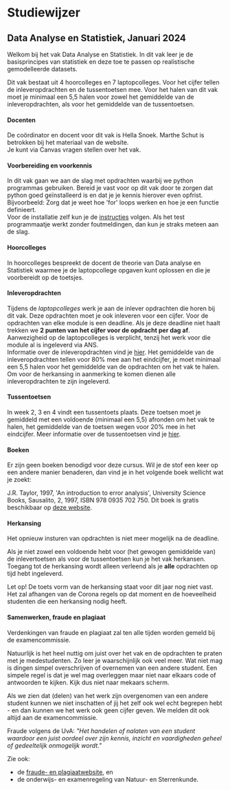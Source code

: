 # Studiewijzer
<!--REF\label{/syllabus}-->

## Data Analyse en Statistiek, Januari 2024


Welkom bij het vak Data Analyse en Statistiek. In dit vak leer je de basisprincipes van statistiek en deze toe te passen op realistische gemodelleerde datasets. 

Dit vak bestaat uit 4 hoorcolleges en 7 laptopcolleges. Voor het cijfer tellen de inleveropdrachten en de tussentoetsen mee. Voor het halen van dit vak moet je minimaal een 5,5 halen voor zowel het gemiddelde van de inleveropdrachten, als voor het gemiddelde van de tussentoetsen. 

#### Docenten
De coördinator en docent voor dit vak is Hella Snoek. 
Marthe Schut is betrokken bij het materiaal van de website. <br>
Je kunt via Canvas vragen stellen over het vak.


#### Voorbereiding en voorkennis
In dit vak gaan we aan de slag met opdrachten waarbij we python programmas gebruiken.
Bereid je vast voor op dit vak door te zorgen dat python goed geïnstalleerd is en dat je je kennis hierover even opfrist.<br>
Bijvoorbeeld: Zorg dat je weet hoe 'for' loops werken en hoe je een functie definieert. <br>
Voor de installatie zelf kun je de [instructies](/informatie/installatie) volgen. Als het test programmaatje werkt zonder foutmeldingen, dan kun je straks meteen aan de slag.<br>


#### Hoorcolleges

In hoorcolleges bespreekt de docent de theorie van Data analyse en Statistiek waarmee je de laptopcollege opgaven kunt oplossen en die je voorbereidt op de toetsjes. 

#### Inleveropdrachten
Tijdens de *laptopcolleges* werk je aan de inlever opdrachten die horen bij dit vak. Deze opdrachten moet je ook inleveren voor een cijfer. Voor de opdrachten van elke module is een deadline. Als je deze deadline niet haalt trekken we **2 punten van het cijfer voor de opdracht per dag af**. Aanwezigheid op de laptopcolleges is verplicht, tenzij het werk voor die module al is ingeleverd via ANS.<br>
Informatie over de inleveropdrachten vind je [hier](/informatie/inleveropdrachten). Het gemiddelde van de inleveropdrachten tellen voor 80% mee aan het eindcijfer, je moet minimaal een 5,5 halen voor het gemiddelde van de opdrachten om het vak te halen. Om voor de herkansing in aanmerking te komen dienen alle inleveropdrachten te zijn ingeleverd.

#### Tussentoetsen
In week 2, 3 en 4 vindt een tussentoets plaats. Deze toetsen moet je gemiddeld met een voldoende (minimaal een 5,5) afronden om het vak te halen, het gemiddelde van de toetsen wegen voor 20% mee in het eindcijfer. Meer informatie over de tussentoetsen vind je [hier](/informatie/tussentoetsen). 

#### Boeken
Er zijn geen boeken benodigd voor deze cursus. Wil je de stof een keer op een andere manier benaderen, dan vind je in het volgende boek wellicht wat je zoekt:

J.R. Taylor, 1997, 'An introduction to error analysis', University Science Books, Sausalito, 2, 1997, ISBN 978 0935 702 750. Dit boek is gratis beschikbaar op [deze website](https://archive.org/details/TaylorJ.R.IntroductionToErrorAnalysis2ed/).


#### Herkansing
Het opnieuw insturen van opdrachten is niet meer mogelijk na de deadline.

Als je niet zowel een voldoende hebt voor (het gewogen gemiddelde van) de inlevertoetsen als voor de tussentoetsen kun je het vak herkansen. Toegang tot de herkansing wordt alleen verleend als je **alle** opdrachten op tijd hebt ingeleverd.

Let op! De toets vorm van de herkansing staat voor dit jaar nog niet vast. Het zal afhangen van de Corona regels op dat moment en de hoeveelheid studenten die een herkansing nodig heeft. 

#### Samenwerken, fraude en plagiaat

Verdenkingen van fraude en plagiaat zal ten alle tijden worden gemeld bij de examencommissie.

Natuurlijk is het heel nuttig om juist over het vak en de opdrachten te praten met je medestudenten.
Zo leer je waarschijnlijk ook veel meer.
Wat niet mag is dingen simpel overschrijven of overnemen van een andere student.
Een simpele regel is dat je wel mag overleggen maar niet naar elkaars code of antwoorden te kijken.
Kijk dus niet naar mekaars scherm.

Als we zien dat (delen) van het werk zijn overgenomen van een andere student kunnen we
niet inschatten of jij het zelf ook wel echt begrepen hebt - en dan kunnen we
het werk ook geen cijfer geven. We melden dit ook altijd aan de examencommissie. 

Fraude volgens de UvA: *"Het handelen of nalaten van een student waardoor een
juist oordeel over zijn kennis, inzicht en vaardigheden geheel of gedeeltelijk
onmogelijk wordt."*

Zie ook:

* de [fraude- en plagiaatwebsite](https://student.uva.nl/onderwerpen/plagiaat-en-fraude), en
* de onderwijs- en examenregeling van Natuur- en Sterrenkunde.
